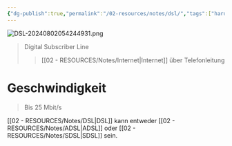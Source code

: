 ```yaml
---
{"dg-publish":true,"permalink":"/02-resources/notes/dsl/","tags":["hardware","netzwerk"],"noteIcon":"","updated":"2025-08-26T16:35:03.000+02:00"}
---
```


![DSL-20240802054244931.png](/img/user/02%20-%20RESOURCES/Files/IMG/DSL-20240802054244931.png)
>Digital Subscriber Line
>>[[02 - RESOURCES/Notes/Internet\|Internet]] über Telefonleitung

# Geschwindigkeit
>Bis 25 Mbit/s

[[02 - RESOURCES/Notes/DSL\|DSL]] kann entweder [[02 - RESOURCES/Notes/ADSL\|ADSL]] oder [[02 - RESOURCES/Notes/SDSL\|SDSL]] sein.
